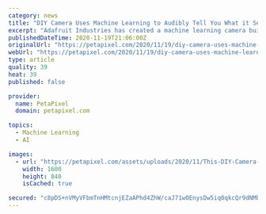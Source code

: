 ```yaml
---
category: news
title: "DIY Camera Uses Machine Learning to Audibly Tell You What it Sees"
excerpt: "Adafruit Industries has created a machine learning camera built with the Raspberry Pi that can identify objects extremely quickly and audibly tell you"
publishedDateTime: 2020-11-19T21:06:00Z
originalUrl: "https://petapixel.com/2020/11/19/diy-camera-uses-machine-learning-to-audibly-tell-you-what-it-sees/"
webUrl: "https://petapixel.com/2020/11/19/diy-camera-uses-machine-learning-to-audibly-tell-you-what-it-sees/"
type: article
quality: 39
heat: 39
published: false

provider:
  name: PetaPixel
  domain: petapixel.com

topics:
  - Machine Learning
  - AI

images:
  - url: "https://petapixel.com/assets/uploads/2020/11/This-DIY-Camera-Can-Audibly-Tell-You-What-it-Sees-Thanks-to-Machine-Learning-lead.jpg"
    width: 1600
    height: 840
    isCached: true

secured: "c8pDS+nVMyVFbmTnHMtcnjEZaAPhd4ZhW/caJ71wOEnysDw5iq0qkcQr9dNMbMr2c9v3A6KU/vNpdm1oyYWhqO/PQoXfCyJF7bemSxE0xsxqv8/IEFHJym2Gim0VMrimaFLcnBRRU+/lm2dm63zfiRkkMKziaBqhms/wPzjMJ/4dKUykLaREzkn+8gVzuCx2xLj8mzWNGQhrqOt9lm/njFgsUnwmqMPz6hpojJh7vOYLMY+yxC2dXTi6rw/v0YQmNKSg5KTa5Kf6QSsrslXa1i3ZZG7BDXcomsRc2aGmeBJ6K4I6yMJx3uyDUJZBfW6wkZ0SZB/L9L7ZThp8EwWAAW9xpaRSl+7xF4Iid93TUyQ=;P61UX/0jzeSq3T/GYsBFQg=="
---
```


